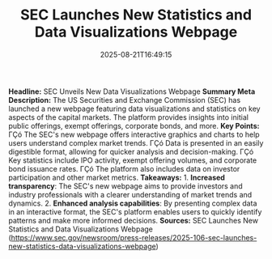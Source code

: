 ﻿---
title: "  SEC Launches New Statistics and Data Visualizations Webpage
"
date: "2025-08-21T16:49:15"
category: "Markets"
summary: ""
slug: "  sec launches new statistics and data visualizations webpag"
source_urls:
  - "https://www.sec.gov/newsroom/press-releases/2025-106-sec-launches-new-statistics-data-visualizations-webpage"
seo:
  title: "  SEC Launches New Statistics and Data Visualizations Webpage
 | Hash n Hedge"
  description: ""
  keywords: ["news", "markets", "brief"]
---
**Headline:** SEC Unveils New Data Visualizations Webpage  **Summary Meta Description:** The US Securities and Exchange Commission (SEC) has launched a new webpage featuring data visualizations and statistics on key aspects of the capital markets. The platform provides insights into initial public offerings, exempt offerings, corporate bonds, and more.  **Key Points:**  ΓÇó The SEC's new webpage offers interactive graphics and charts to help users understand complex market trends. ΓÇó Data is presented in an easily digestible format, allowing for quicker analysis and decision-making. ΓÇó Key statistics include IPO activity, exempt offering volumes, and corporate bond issuance rates. ΓÇó The platform also includes data on investor participation and other market metrics.  **Takeaways:**  1. **Increased transparency**: The SEC's new webpage aims to provide investors and industry professionals with a clearer understanding of market trends and dynamics. 2. **Enhanced analysis capabilities**: By presenting complex data in an interactive format, the SEC's platform enables users to quickly identify patterns and make more informed decisions.  **Sources:**  SEC Launches New Statistics and Data Visualizations Webpage (https://www.sec.gov/newsroom/press-releases/2025-106-sec-launches-new-statistics-data-visualizations-webpage) 
